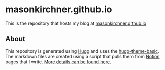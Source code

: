 # masonkirchner.github.io

This is the repository that hosts my blog at [masonkirchner.github.io](https://masonkirchner.github.io)

## About

This repository is generated using [Hugo](https://gohugo.io/) and uses the [hugo-theme-basic](https://github.com/siegerts/hugo-theme-basic). The markdown files are created using a script that pulls them from [Notion](https://www.notion.so) pages that I write. [More details can be found here.](https://masonkirchner.github.io/post/making-this-blog)
